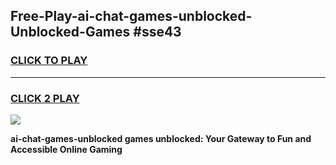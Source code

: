 
## Free-Play-ai-chat-games-unblocked-Unblocked-Games #sse43
<h3>
<a href="https://news.freeplayer.one?title=ai-chat-games-unblocked&ref=8M">CLICK TO PLAY</a></h3>
<hr>

<h3>
<a href="https://news.freeplayer.one?title=ai-chat-games-unblocked&ref=8M">CLICK 2 PLAY</a>
  
</h3>

<a href="https://news.freeplayer.one?title=ai-chat-games-unblocked&ref=8M"><img src="https://clearcache.store/games.png"></a>


**ai-chat-games-unblocked games unblocked: Your Gateway to Fun and Accessible Online Gaming**
